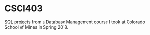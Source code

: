 # CSCI403
SQL projects from a Database Management course I took at Colorado School of Mines in Spring 2018. 
